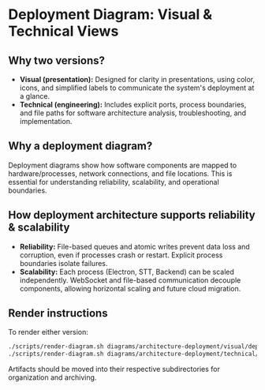 # Deployment Diagram: Visual & Technical Views

## Why two versions?
- **Visual (presentation):** Designed for clarity in presentations, using color, icons, and simplified labels to communicate the system's deployment at a glance.
- **Technical (engineering):** Includes explicit ports, process boundaries, and file paths for software architecture analysis, troubleshooting, and implementation.

## Why a deployment diagram?
Deployment diagrams show how software components are mapped to hardware/processes, network connections, and file locations. This is essential for understanding reliability, scalability, and operational boundaries.

## How deployment architecture supports reliability & scalability
- **Reliability:** File-based queues and atomic writes prevent data loss and corruption, even if processes crash or restart. Explicit process boundaries isolate failures.
- **Scalability:** Each process (Electron, STT, Backend) can be scaled independently. WebSocket and file-based communication decouple components, allowing horizontal scaling and future cloud migration.

## Render instructions
To render either version:
```zsh
./scripts/render-diagram.sh diagrams/architecture-deployment/visual/deployment-visual.mermaid
./scripts/render-diagram.sh diagrams/architecture-deployment/technical/deployment-technical.mermaid
```
Artifacts should be moved into their respective subdirectories for organization and archiving.
